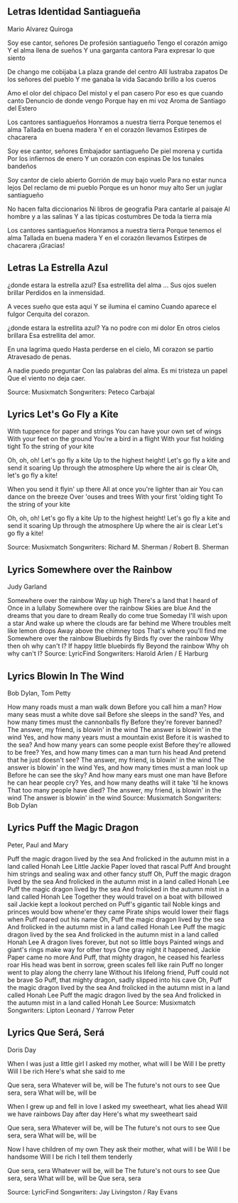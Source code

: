 ## Letras Identidad Santiagueña

Mario Alvarez Quiroga

Soy ese cantor, señores
De profesión santiagueño
Tengo el corazón amigo
Y el alma llena de sueños
Y una garganta cantora
Para expresar lo que siento

De chango me cobijaba
La plaza grande del centro
Allí lustraba zapatos
De los señores del pueblo
Y me ganaba la vida
Sacando brillo a los cueros

Amo el olor del chipaco
Del mistol y el pan casero
Por eso es que cuando canto
Denuncio de donde vengo
Porque hay en mi voz
Aroma de Santiago del Estero

Los cantores santiagueños
Honramos a nuestra tierra
Porque tenemos el alma
Tallada en buena madera
Y en el corazón llevamos
Estirpes de chacarera

Soy ese cantor, señores
Embajador santiagueño
De piel morena y curtida
Por los infiernos de enero
Y un corazón con espinas
De los tunales bandeños

Soy cantor de cielo abierto
Gorrión de muy bajo vuelo
Para no estar nunca lejos
Del reclamo de mi pueblo
Porque es un honor muy alto
Ser un juglar santiagueño

No hacen falta diccionarios
Ni libros de geografía
Para cantarle al paisaje
Al hombre y a las salinas
Y a las típicas costumbres
De toda la tierra mía

Los cantores santiagueños
Honramos a nuestra tierra
Porque tenemos el alma
Tallada en buena madera
Y en el corazón llevamos
Estirpes de chacarera
¡Gracias!

## Letras La Estrella Azul	

¿donde estara la estrella azul?
Esa estrellita del alma ...
Sus ojos suelen brillar
Perdidos en la inmensidad.

A veces sueño que esta aqui
Y se ilumina el camino
Cuando aparece el fulgor
Cerquita del corazon.

¿donde estara la estrellita azul?
Ya no podre con mi dolor
En otros cielos brillara
Esa estrellita del amor.

En una lagrima quedo
Hasta perderse en el cielo,
Mi corazon se partio
Atravesado de penas.

A nadie puedo preguntar
Con las palabras del alma.
Es mi tristeza un papel
Que el viento no deja caer.

Source: Musixmatch
Songwriters: Peteco Carbajal

## Lyrics Let's Go Fly a Kite

With tuppence for paper and strings
You can have your own set of wings
With your feet on the ground
You're a bird in a flight
With your fist holding tight
To the string of your kite

Oh, oh, oh!
Let's go fly a kite
Up to the highest height!
Let's go fly a kite and send it soaring
Up through the atmosphere
Up where the air is clear
Oh, let's go fly a kite!

When you send it flyin' up there
All at once you're lighter than air
You can dance on the breeze
Over 'ouses and trees
With your first 'olding tight
To the string of your kite

Oh, oh, oh!
Let's go fly a kite
Up to the highest height!
Let's go fly a kite and send it soaring
Up through the atmosphere
Up where the air is clear
Let's go fly a kite!

Source: Musixmatch
Songwriters: Richard M. Sherman / Robert B. Sherman

## Lyrics Somewhere over the Rainbow

Judy Garland

Somewhere over the rainbow
Way up high
There's a land that I heard of
Once in a lullaby
Somewhere over the rainbow
Skies are blue
And the dreams that you dare to dream
Really do come true
Someday I'll wish upon a star
And wake up where the clouds are far behind me
Where troubles melt like lemon drops
Away above the chimney tops
That's where you'll find me
Somewhere over the rainbow
Bluebirds fly
Birds fly over the rainbow
Why then oh why can't I?
If happy little bluebirds fly
Beyond the rainbow
Why oh why can't I?
Source: LyricFind
Songwriters: Harold Arlen / E Harburg

## Lyrics Blowin In The Wind

Bob Dylan, Tom Petty

How many roads must a man walk down
Before you call him a man?
How many seas must a white dove sail
Before she sleeps in the sand?
Yes, and how many times must the cannonballs fly
Before they're forever banned?
The answer, my friend, is blowin' in the wind
The answer is blowin' in the wind
Yes, and how many years must a mountain exist
Before it is washed to the sea?
And how many years can some people exist
Before they're allowed to be free?
Yes, and how many times can a man turn his head
And pretend that he just doesn't see?
The answer, my friend, is blowin' in the wind
The answer is blowin' in the wind
Yes, and how many times must a man look up
Before he can see the sky?
And how many ears must one man have
Before he can hear people cry?
Yes, and how many deaths will it take 'til he knows
That too many people have died?
The answer, my friend, is blowin' in the wind
The answer is blowin' in the wind
Source: Musixmatch
Songwriters: Bob Dylan

## Lyrics Puff the Magic Dragon

Peter, Paul and Mary

Puff the magic dragon lived by the sea
And frolicked in the autumn mist in a land called Honah Lee
Little Jackie Paper loved that rascal Puff
And brought him strings and sealing wax and other fancy stuff
Oh, Puff the magic dragon lived by the sea
And frolicked in the autumn mist in a land called Honah Lee
Puff the magic dragon lived by the sea
And frolicked in the autumn mist in a land called Honah Lee
Together they would travel on a boat with billowed sail
Jackie kept a lookout perched on Puff's gigantic tail
Noble kings and princes would bow whene'er they came
Pirate ships would lower their flags when Puff roared out his name
Oh, Puff the magic dragon lived by the sea
And frolicked in the autumn mist in a land called Honah Lee
Puff the magic dragon lived by the sea
And frolicked in the autumn mist in a land called Honah Lee
A dragon lives forever, but not so little boys
Painted wings and giant's rings make way for other toys
One gray night it happened, Jackie Paper came no more
And Puff, that mighty dragon, he ceased his fearless roar
His head was bent in sorrow, green scales fell like rain
Puff no longer went to play along the cherry lane
Without his lifelong friend, Puff could not be brave
So Puff, that mighty dragon, sadly slipped into his cave
Oh, Puff the magic dragon lived by the sea
And frolicked in the autumn mist in a land called Honah Lee
Puff the magic dragon lived by the sea
And frolicked in the autumn mist in a land called Honah Lee
Source: Musixmatch
Songwriters: Lipton Leonard / Yarrow Peter

## Lyrics Que Será, Será

Doris Day

When I was just a little girl
I asked my mother, what will I be
Will I be pretty
Will I be rich
Here's what she said to me

Que sera, sera
Whatever will be, will be
The future's not ours to see
Que sera, sera
What will be, will be

When I grew up and fell in love
I asked my sweetheart, what lies ahead
Will we have rainbows
Day after day
Here's what my sweetheart said

Que sera, sera
Whatever will be, will be
The future's not ours to see
Que sera, sera
What will be, will be

Now I have children of my own
They ask their mother, what will I be
Will I be handsome
Will I be rich
I tell them tenderly

Que sera, sera
Whatever will be, will be
The future's not ours to see
Que sera, sera
What will be, will be
Que sera, sera

Source: LyricFind
Songwriters: Jay Livingston / Ray Evans

